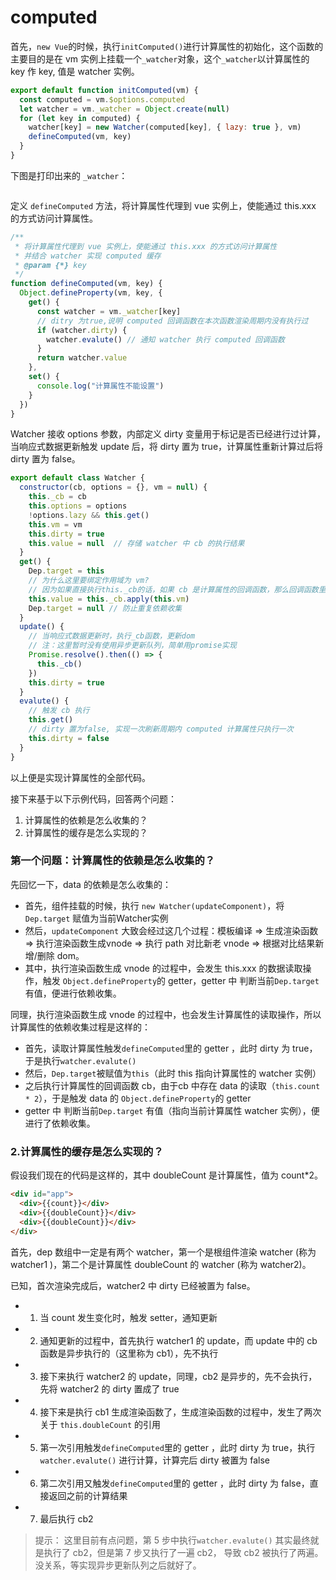 # computed

首先，`new Vue`的时候，执行`initComputed()`进行计算属性的初始化，这个函数的主要目的是在 vm 实例上挂载一个`_watcher`对象，这个`_watcher`以计算属性的 key 作 key, 值是 watcher 实例。
```js
export default function initComputed(vm) {
  const computed = vm.$options.computed
  let watcher = vm._watcher = Object.create(null)
  for (let key in computed) {
    watcher[key] = new Watcher(computed[key], { lazy: true }, vm)
    defineComputed(vm, key)
  }
}
``` 
下图是打印出来的 `_watcher`：

<img :src="$withBase('/imgs/myvue/vue2-computed-init.png')"  style="transform:scale(0.8);">


定义 `defineComputed` 方法，将计算属性代理到 vue 实例上，使能通过 this.xxx 的方式访问计算属性。
```js
/**
 * 将计算属性代理到 vue 实例上，使能通过 this.xxx 的方式访问计算属性
 * 并结合 watcher 实现 computed 缓存
 * @param {*} key 
 */
function defineComputed(vm, key) {
  Object.defineProperty(vm, key, {
    get() {
      const watcher = vm._watcher[key]
      // ditry 为true,说明 computed 回调函数在本次函数渲染周期内没有执行过
      if (watcher.dirty) {
        watcher.evalute() // 通知 watcher 执行 computed 回调函数
      }
      return watcher.value
    },
    set() {
      console.log("计算属性不能设置")
    }
  })
}
```

Watcher 接收 options 参数，内部定义 dirty 变量用于标记是否已经进行过计算，当响应式数据更新触发 update 后，将 dirty 置为 true，计算属性重新计算过后将 dirty 置为 false。

```js
export default class Watcher {
  constructor(cb, options = {}, vm = null) {
    this._cb = cb
    this.options = options
    !options.lazy && this.get()
    this.vm = vm
    this.dirty = true
    this.value = null  // 存储 watcher 中 cb 的执行结果
  }
  get() {
    Dep.target = this
    // 为什么这里要绑定作用域为 vm? 
    // 因为如果直接执行this._cb的话，如果 cb 是计算属性的回调函数，那么回调函数里的 this 指向当前 watcher 实例，会导致回到函数去不到值
    this.value = this._cb.apply(this.vm)
    Dep.target = null // 防止重复依赖收集
  }
  update() {
    // 当响应式数据更新时，执行_cb函数，更新dom
    // 注：这里暂时没有使用异步更新队列，简单用promise实现
    Promise.resolve().then(() => {
      this._cb()
    })
    this.dirty = true
  }
  evalute() {
    // 触发 cb 执行
    this.get()
    // dirty 置为false, 实现一次刷新周期内 computed 计算属性只执行一次
    this.dirty = false
  }
}
```

以上便是实现计算属性的全部代码。

接下来基于以下示例代码，回答两个问题：
1. 计算属性的依赖是怎么收集的？
2. 计算属性的缓存是怎么实现的？
### 第一个问题：计算属性的依赖是怎么收集的？

先回忆一下，data 的依赖是怎么收集的：

- 首先，组件挂载的时候，执行 `new Watcher(updateComponent)`，将`Dep.target` 赋值为当前Watcher实例
- 然后，`updateComponent` 大致会经过这几个过程：模板编译 => 生成渲染函数 => 执行渲染函数生成vnode => 执行 path 对比新老 vnode => 根据对比结果新增/删除 dom。
- 其中，执行渲染函数生成 vnode 的过程中，会发生 this.xxx 的数据读取操作，触发 `Object.defineProperty`的 getter，getter 中 判断当前`Dep.target` 有值，便进行依赖收集。

同理，执行渲染函数生成 vnode 的过程中，也会发生计算属性的读取操作，所以计算属性的依赖收集过程是这样的：

- 首先，读取计算属性触发`defineComputed`里的 getter ，此时 dirty 为 true，于是执行`watcher.evalute()`
- 然后，`Dep.target`被赋值为`this`（此时 this 指向计算属性的 watcher 实例）
- 之后执行计算属性的回调函数 cb，由于cb 中存在 data 的读取（`this.count * 2`），于是触发 data 的 `Object.defineProperty`的 getter
- getter 中 判断当前`Dep.target` 有值（指向当前计算属性 watcher 实例），便进行了依赖收集。





### 2.计算属性的缓存是怎么实现的？

假设我们现在的代码是这样的，其中 doubleCount 是计算属性，值为 count*2。
```html
<div id="app">
  <div>{{count}}</div>
  <div>{{doubleCount}}</div>
  <div>{{doubleCount}}</div>
</div>
```
首先，dep 数组中一定是有两个 watcher，第一个是根组件渲染 watcher (称为 watcher1 )，第二个是计算属性 doubleCount 的 watcher (称为 watcher2)。

已知，首次渲染完成后，watcher2 中 dirty 已经被置为 false。

- 1. 当 count 发生变化时，触发 setter，通知更新
- 2. 通知更新的过程中，首先执行 watcher1 的 update，而 update 中的 cb 函数是异步执行的（这里称为 cb1），先不执行
- 3. 接下来执行 watcher2 的 update，同理，cb2 是异步的，先不会执行，先将 watcher2 的 dirty 置成了 true
- 4. 接下来是执行 cb1 生成渲染函数了，生成渲染函数的过程中，发生了两次关于 `this.doubleCount` 的引用
- 5. 第一次引用触发`defineComputed`里的 getter ，此时 dirty 为 true，执行`watcher.evalute()` 进行计算，计算完后 dirty 被置为 false
- 6. 第二次引用又触发`defineComputed`里的 getter ，此时 dirty 为 false，直接返回之前的计算结果
- 7. 最后执行 cb2

> 提示：
这里目前有点问题，第 5 步中执行`watcher.evalute()` 其实最终就是执行了 cb2，但是第 7 步又执行了一遍 cb2， 导致 cb2 被执行了两遍。没关系，等实现异步更新队列之后就好了。
